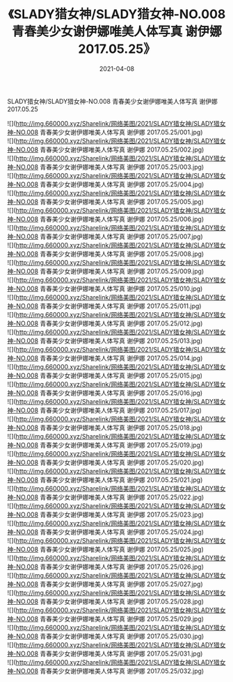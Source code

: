 ﻿---
layout: post
title:  《SLADY猎女神/SLADY猎女神-NO.008 青春美少女谢伊娜唯美人体写真 谢伊娜 2017.05.25》
date:   2021-04-08
img: http://img.660000.xyz/Sharelink/网络美图/2021/SLADY猎女神/SLADY猎女神-NO.008 青春美少女谢伊娜唯美人体写真 谢伊娜 2017.05.25/000.jpg
categories: [美女, 清纯, 唯美]
---

SLADY猎女神/SLADY猎女神-NO.008 青春美少女谢伊娜唯美人体写真 谢伊娜 2017.05.25

 ![](http://img.660000.xyz/Sharelink/网络美图/2021/SLADY猎女神/SLADY猎女神-NO.008 青春美少女谢伊娜唯美人体写真 谢伊娜 2017.05.25/001.jpg) <br>![](http://img.660000.xyz/Sharelink/网络美图/2021/SLADY猎女神/SLADY猎女神-NO.008 青春美少女谢伊娜唯美人体写真 谢伊娜 2017.05.25/002.jpg) <br>![](http://img.660000.xyz/Sharelink/网络美图/2021/SLADY猎女神/SLADY猎女神-NO.008 青春美少女谢伊娜唯美人体写真 谢伊娜 2017.05.25/003.jpg) <br>![](http://img.660000.xyz/Sharelink/网络美图/2021/SLADY猎女神/SLADY猎女神-NO.008 青春美少女谢伊娜唯美人体写真 谢伊娜 2017.05.25/004.jpg) <br>![](http://img.660000.xyz/Sharelink/网络美图/2021/SLADY猎女神/SLADY猎女神-NO.008 青春美少女谢伊娜唯美人体写真 谢伊娜 2017.05.25/005.jpg) <br>![](http://img.660000.xyz/Sharelink/网络美图/2021/SLADY猎女神/SLADY猎女神-NO.008 青春美少女谢伊娜唯美人体写真 谢伊娜 2017.05.25/006.jpg) <br>![](http://img.660000.xyz/Sharelink/网络美图/2021/SLADY猎女神/SLADY猎女神-NO.008 青春美少女谢伊娜唯美人体写真 谢伊娜 2017.05.25/007.jpg) <br>![](http://img.660000.xyz/Sharelink/网络美图/2021/SLADY猎女神/SLADY猎女神-NO.008 青春美少女谢伊娜唯美人体写真 谢伊娜 2017.05.25/008.jpg) <br>![](http://img.660000.xyz/Sharelink/网络美图/2021/SLADY猎女神/SLADY猎女神-NO.008 青春美少女谢伊娜唯美人体写真 谢伊娜 2017.05.25/009.jpg) <br>![](http://img.660000.xyz/Sharelink/网络美图/2021/SLADY猎女神/SLADY猎女神-NO.008 青春美少女谢伊娜唯美人体写真 谢伊娜 2017.05.25/010.jpg) <br>![](http://img.660000.xyz/Sharelink/网络美图/2021/SLADY猎女神/SLADY猎女神-NO.008 青春美少女谢伊娜唯美人体写真 谢伊娜 2017.05.25/011.jpg) <br>![](http://img.660000.xyz/Sharelink/网络美图/2021/SLADY猎女神/SLADY猎女神-NO.008 青春美少女谢伊娜唯美人体写真 谢伊娜 2017.05.25/012.jpg) <br>![](http://img.660000.xyz/Sharelink/网络美图/2021/SLADY猎女神/SLADY猎女神-NO.008 青春美少女谢伊娜唯美人体写真 谢伊娜 2017.05.25/013.jpg) <br>![](http://img.660000.xyz/Sharelink/网络美图/2021/SLADY猎女神/SLADY猎女神-NO.008 青春美少女谢伊娜唯美人体写真 谢伊娜 2017.05.25/014.jpg) <br>![](http://img.660000.xyz/Sharelink/网络美图/2021/SLADY猎女神/SLADY猎女神-NO.008 青春美少女谢伊娜唯美人体写真 谢伊娜 2017.05.25/015.jpg) <br>![](http://img.660000.xyz/Sharelink/网络美图/2021/SLADY猎女神/SLADY猎女神-NO.008 青春美少女谢伊娜唯美人体写真 谢伊娜 2017.05.25/016.jpg) <br>![](http://img.660000.xyz/Sharelink/网络美图/2021/SLADY猎女神/SLADY猎女神-NO.008 青春美少女谢伊娜唯美人体写真 谢伊娜 2017.05.25/017.jpg) <br>![](http://img.660000.xyz/Sharelink/网络美图/2021/SLADY猎女神/SLADY猎女神-NO.008 青春美少女谢伊娜唯美人体写真 谢伊娜 2017.05.25/018.jpg) <br>![](http://img.660000.xyz/Sharelink/网络美图/2021/SLADY猎女神/SLADY猎女神-NO.008 青春美少女谢伊娜唯美人体写真 谢伊娜 2017.05.25/019.jpg) <br>![](http://img.660000.xyz/Sharelink/网络美图/2021/SLADY猎女神/SLADY猎女神-NO.008 青春美少女谢伊娜唯美人体写真 谢伊娜 2017.05.25/020.jpg) <br>![](http://img.660000.xyz/Sharelink/网络美图/2021/SLADY猎女神/SLADY猎女神-NO.008 青春美少女谢伊娜唯美人体写真 谢伊娜 2017.05.25/021.jpg) <br>![](http://img.660000.xyz/Sharelink/网络美图/2021/SLADY猎女神/SLADY猎女神-NO.008 青春美少女谢伊娜唯美人体写真 谢伊娜 2017.05.25/022.jpg) <br>![](http://img.660000.xyz/Sharelink/网络美图/2021/SLADY猎女神/SLADY猎女神-NO.008 青春美少女谢伊娜唯美人体写真 谢伊娜 2017.05.25/023.jpg) <br>![](http://img.660000.xyz/Sharelink/网络美图/2021/SLADY猎女神/SLADY猎女神-NO.008 青春美少女谢伊娜唯美人体写真 谢伊娜 2017.05.25/024.jpg) <br>![](http://img.660000.xyz/Sharelink/网络美图/2021/SLADY猎女神/SLADY猎女神-NO.008 青春美少女谢伊娜唯美人体写真 谢伊娜 2017.05.25/025.jpg) <br>![](http://img.660000.xyz/Sharelink/网络美图/2021/SLADY猎女神/SLADY猎女神-NO.008 青春美少女谢伊娜唯美人体写真 谢伊娜 2017.05.25/026.jpg) <br>![](http://img.660000.xyz/Sharelink/网络美图/2021/SLADY猎女神/SLADY猎女神-NO.008 青春美少女谢伊娜唯美人体写真 谢伊娜 2017.05.25/027.jpg) <br>![](http://img.660000.xyz/Sharelink/网络美图/2021/SLADY猎女神/SLADY猎女神-NO.008 青春美少女谢伊娜唯美人体写真 谢伊娜 2017.05.25/028.jpg) <br>![](http://img.660000.xyz/Sharelink/网络美图/2021/SLADY猎女神/SLADY猎女神-NO.008 青春美少女谢伊娜唯美人体写真 谢伊娜 2017.05.25/029.jpg) <br>![](http://img.660000.xyz/Sharelink/网络美图/2021/SLADY猎女神/SLADY猎女神-NO.008 青春美少女谢伊娜唯美人体写真 谢伊娜 2017.05.25/030.jpg) <br>![](http://img.660000.xyz/Sharelink/网络美图/2021/SLADY猎女神/SLADY猎女神-NO.008 青春美少女谢伊娜唯美人体写真 谢伊娜 2017.05.25/031.jpg) <br>![](http://img.660000.xyz/Sharelink/网络美图/2021/SLADY猎女神/SLADY猎女神-NO.008 青春美少女谢伊娜唯美人体写真 谢伊娜 2017.05.25/032.jpg) <br>